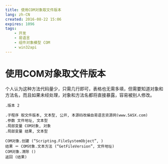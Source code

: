```yaml
---
title: 使用COM对象取文件版本
lang: zh-CN
created: 2016-08-22 15:06
expires: 1096
tags:
    - 开发
    - 易语言
    - 组件对象模型 COM
    - win32api
---
```


# 使用COM对象取文件版本

<RevisionInfo />

个人认为这种方法代码量少，只需几行即可，表格也无需多填，但需要知道对象和方法名，而且如果未经处理，对象和方法名都将直接暴露，容易被别人修改。

```易语言
.版本 2

.子程序 取文件版本, 文本型, 公开, 本源码改编自易语言资源网(www.5A5X.com)
.参数 文件地址, 文本型
.局部变量 COM对象, 对象
.局部变量 结果, 文本型

COM对象.创建 (“Scripting.FileSystemObject”, )
结果 ＝ COM对象.文本方法 (“GetFileVersion”, 文件地址)
COM对象.清除 ()
返回 (结果)
```
